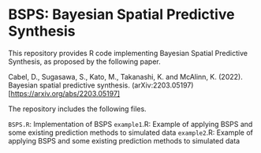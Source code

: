 # BSPS: Bayesian Spatial Predictive Synthesis
This repository provides R code implementing Bayesian Spatial Predictive Synthesis, as proposed by the following paper.

Cabel, D., Sugasawa, S., Kato, M., Takanashi, K. and  McAlinn, K. (2022). Bayesian spatial predictive synthesis.  (arXiv:2203.05197)[https://arxiv.org/abs/2203.05197] 

The repository includes the following files.

`BSPS.R`: Implementation of BSPS
`example1`.R: Example of applying BSPS and some existing prediction methods to simulated data
`example2`.R: Example of applying BSPS and some existing prediction methods to simulated data
